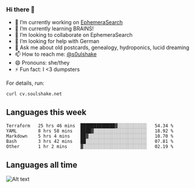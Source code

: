 ### Hi there 👋

<!--
**soulshake/soulshake** is a ✨ _special_ ✨ repository because its `README.md` (this file) appears on your GitHub profile.

Here are some ideas to get you started:

- 🔭 I’m currently working on ...
- 🌱 I’m currently learning ...
- 👯 I’m looking to collaborate on ...
- 🤔 I’m looking for help with ...
- 💬 Ask me about ...
- 📫 How to reach me: ...
- 😄 Pronouns: ...
- ⚡ Fun fact: ...
-->


- 🔭 I’m currently working on [EphemeraSearch](https://www.ephemerasearch.com/)
- 🌱 I’m currently learning BRAINS!
- 👯 I’m looking to collaborate on EphemeraSearch
- 🤔 I’m looking for help with German
- 💬 Ask me about old postcards, genealogy, hydroponics, lucid dreaming
- 📫 How to reach me: [@s0ulshake](https://twitter.com/soulshake)
- 😄 Pronouns: she/they
- ⚡ Fun fact: I <3 dumpsters

For details, run:

```
curl cv.soulshake.net
```

## Languages this week

<!--START_SECTION:waka-->
```text
Terraform   25 hrs 46 mins  █████████████▓░░░░░░░░░░░   54.34 % 
YAML        8 hrs 58 mins   ████▓░░░░░░░░░░░░░░░░░░░░   18.92 % 
Markdown    5 hrs 4 mins    ██▓░░░░░░░░░░░░░░░░░░░░░░   10.70 % 
Bash        3 hrs 42 mins   ██░░░░░░░░░░░░░░░░░░░░░░░   07.81 % 
Other       1 hr 2 mins     ▓░░░░░░░░░░░░░░░░░░░░░░░░   02.19 % 
```
<!--END_SECTION:waka-->

## Languages all time
![Alt text](https://wakatime.com/share/@aj/6aa10b67-a5e9-4fb1-acaf-8692f4385172.svg)
